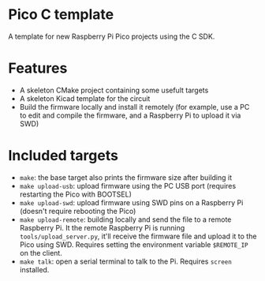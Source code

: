# Pico C template
A template for new Raspberry Pi Pico projects using the C SDK.

# Features
- A skeleton CMake project containing some usefult targets
- A skeleton Kicad template for the circuit
- Build the firmware locally and install it remotely (for example, use a PC to edit and compile the firmware, and a Raspberry Pi to upload it via SWD)

# Included targets
- `make`: the base target also prints the firmware size after building it
- `make upload-usb`: upload firmware using the PC USB port (requires restarting the Pico with BOOTSEL)
- `make upload-swd`: upload firmware using SWD pins on a Raspberry Pi (doesn't require rebooting the Pico)
- `make upload-remote`: building locally and send the file to a remote Raspberry Pi. It the remote Raspberry Pi is running `tools/upload_server.py`, it'll receive the firmware file and upload it to the Pico using SWD. Requires setting the environment variable `$REMOTE_IP` on the client.
- `make talk`: open a serial terminal to talk to the Pi. Requires `screen` installed.
